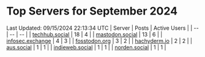 # Top Servers for September 2024
Last Updated: 09/15/2024 22:13:34 UTC
| Server | Posts | Active Users |
| -- | -- | -- |
| [techhub.social](https://techhub.social/tags/PowerShell) | 18 | 4 |
| [mastodon.social](https://mastodon.social/tags/PowerShell) | 13 | 6 |
| [infosec.exchange](https://infosec.exchange/tags/PowerShell) | 4 | 3 |
| [fosstodon.org](https://fosstodon.org/tags/PowerShell) | 3 | 2 |
| [hachyderm.io](https://hachyderm.io/tags/PowerShell) | 2 | 2 |
| [aus.social](https://aus.social/tags/PowerShell) | 1 | 1 |
| [indieweb.social](https://indieweb.social/tags/PowerShell) | 1 | 1 |
| [norden.social](https://norden.social/tags/PowerShell) | 1 | 1 |
